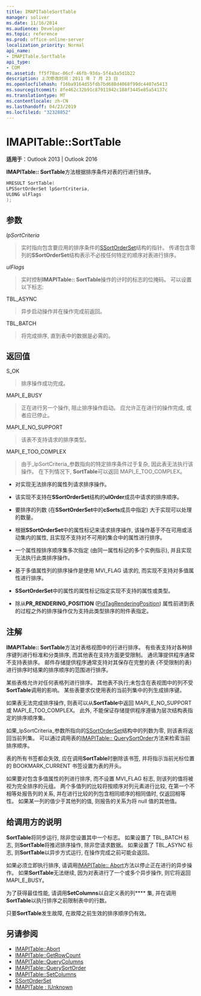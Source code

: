 ```yaml
---
title: IMAPITableSortTable
manager: soliver
ms.date: 11/16/2014
ms.audience: Developer
ms.topic: reference
ms.prod: office-online-server
localization_priority: Normal
api_name:
- IMAPITable.SortTable
api_type:
- COM
ms.assetid: ff5f78ac-06cf-46fb-93da-5f4a3a5d1b22
description: 上次修改时间：2011 年 7 月 23 日
ms.openlocfilehash: f16ba9164d55fdb7bd688d4068f99dc4407e5413
ms.sourcegitcommit: 8fe462c32b91c87911942c188f3445e85a54137c
ms.translationtype: MT
ms.contentlocale: zh-CN
ms.lasthandoff: 04/23/2019
ms.locfileid: "32328852"
---
```

# <a name="imapitablesorttable"></a>IMAPITable::SortTable

**适用于**：Outlook 2013 | Outlook 2016 
  
**IMAPITable:: SortTable**方法根据排序条件对表的行进行排序。 
  
```cpp
HRESULT SortTable(
LPSSortOrderSet lpSortCriteria,
ULONG ulFlags
);
```

## <a name="parameters"></a>参数

_lpSortCriteria_
  
> 实时指向包含要应用的排序条件的[SSortOrderSet](ssortorderset.md)结构的指针。 传递包含零列的**SSortOrderSet**结构表示不必按任何特定的顺序对表进行排序。 
    
_ulFlags_
  
> 实时控制**IMAPITable:: SortTable**操作的计时的标志的位掩码。 可以设置以下标志: 
    
TBL_ASYNC 
  
> 异步启动操作并在操作完成前返回。
    
TBL_BATCH 
  
> 将完成排序, 直到表中的数据是必需的。
    
## <a name="return-value"></a>返回值

S_OK 
  
> 排序操作成功完成。
    
MAPI_E_BUSY 
  
> 正在进行另一个操作, 阻止排序操作启动。 应允许正在进行的操作完成, 或者应已停止。
    
MAPI_E_NO_SUPPORT 
  
> 该表不支持请求的排序类型。
    
MAPI_E_TOO_COMPLEX 
  
> 由于_lpSortCriteria_参数指向的特定排序条件过于复杂, 因此表无法执行该操作。 在下列情况下, **SortTable**可以返回 MAPI_E_TOO_COMPLEX。 
    
   - 对实现无法排序的属性列请求排序操作。
    
   - 该实现不支持在**SSortOrderSet**结构的**ulOrder**成员中请求的排序顺序。 
    
   - 要排序的列数 (在**SSortOrderSet**中的**cSorts**成员中指定) 大于实现可以处理的数量。
    
   - 根据**SSortOrderSet**中的属性标记来请求排序操作, 该操作基于不在可用或活动集内的属性, 且实现不支持对不可用的集合中的属性进行排序。
    
   - 一个属性按排序顺序集多次指定 (由同一属性标记的多个实例指示), 并且实现无法执行此类排序操作。
    
   - 基于多值属性列的排序操作是使用 MVI_FLAG 请求的, 而实现不支持对多值属性进行排序。 
    
   - **SSortOrderSet**中的属性的属性标记指定实现不支持的属性或类型。 
    
   - 除从**PR_RENDERING_POSITION** ([PidTagRenderingPosition](pidtagrenderingposition-canonical-property.md)) 属性前进到表的过程之外的排序操作仅为支持此类型排序的附件表指定。
    
## <a name="remarks"></a>注解

**IMAPITable:: SortTable**方法对表格视图中的行进行排序。 有些表支持对各种排序键列进行标准和分类排序, 而其他表在支持方面更受限制。 通讯簿提供程序通常不支持表排序。 邮件存储提供程序通常支持对其保存在完整的表 (不受限制的表) 进行排序时结果的排序顺序的范围进行排序。 
  
某些表格允许对任何表格列进行排序。 其他表不执行;未包含在表视图中的列不受**SortTable**调用的影响。 某些表要求仅使用表的当前列集中的列生成排序键。 
  
如果表无法完成排序操作, 则表可以从**SortTable**中返回 MAPI_E_NO_SUPPORT 或 MAPI_E_TOO_COMPLEX。 此外, 不能保证存储提供程序遵循为层次结构表指定的排序顺序集。 
  
如果_lpSortCriteria_参数所指向的[SSortOrderSet](ssortorderset.md)结构中的列数为零, 则该表将返回当前列集。 可以通过调用表的[IMAPITable:: QuerySortOrder](imapitable-querysortorder.md)方法来检索当前排序顺序。 
  
表的所有书签都会失效, 应在调用**SortTable**时删除该书签, 并将指示当前光标位置的 BOOKMARK_CURRENT 书签设置为表的开头。 
  
如果要对包含多值属性的列进行排序, 而不设置 MVI_FLAG 标志, 则该列的值将被视为完全排序的元组。 两个多值列的比较将按顺序对列元素进行比较, 在第一个不相等处报告列的关系, 并在进行比较的列包含相同顺序的相同值时, 仅返回相等性。 如果某一列的值少于其他列的值, 则报告的关系为将 null 值的其他值。
  
## <a name="notes-to-callers"></a>给调用方的说明

**SortTable**将同步运行, 除非您设置其中一个标志。 如果设置了 TBL_BATCH 标志, 则**SortTable**将推迟排序操作, 除非您请求数据。 如果设置了 TBL_ASYNC 标志, 则**SortTable**以异步方式运行, 在操作完成之前可能会返回。 
  
如果必须立即执行排序, 请调用[IMAPITable:: Abort](imapitable-abort.md)方法以停止正在进行的异步操作。 如果**SortTable**无法继续, 因为对表进行了一个或多个异步操作, 则它将返回 MAPI_E_BUSY。 
  
为了获得最佳性能, 请调用**SetColumns**以自定义表的列**** 集, 并在调用**SortTable**以执行排序之前限制表中的行数。 
  
只要**SortTable**发生故障, 在故障之前生效的排序顺序仍有效。 
  
## <a name="see-also"></a>另请参阅

- [IMAPITable::Abort](imapitable-abort.md)
- [IMAPITable::GetRowCount](imapitable-getrowcount.md)
- [IMAPITable::QueryColumns](imapitable-querycolumns.md)
- [IMAPITable::QuerySortOrder](imapitable-querysortorder.md)
- [IMAPITable::SetColumns](imapitable-setcolumns.md)
- [SSortOrderSet](ssortorderset.md)
- [IMAPITable : IUnknown](imapitableiunknown.md)

